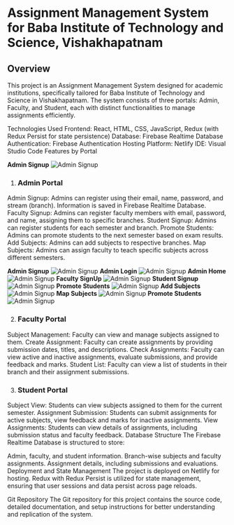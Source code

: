 # Assignment Management System for Baba Institute of Technology and Science, Vishakhapatnam
## Overview
This project is an Assignment Management System designed for academic institutions, specifically tailored for Baba Institute of Technology and Science in Vishakhapatnam. The system consists of three portals: Admin, Faculty, and Student, each with distinct functionalities to manage assignments efficiently.

Technologies Used
Frontend: React, HTML, CSS, JavaScript, Redux (with Redux Persist for state persistence)
Database: Firebase Realtime Database
Authentication: Firebase Authentication
Hosting Platform: Netlify
IDE: Visual Studio Code
Features by Portal

__Admin Signup__
![Admin Signup](screenshots/admin/main%20page.png)

1. ### Admin Portal
Admin Signup: Admins can register using their email, name, password, and stream (branch). Information is saved in Firebase Realtime Database.
Faculty Signup: Admins can register faculty members with email, password, and name, assigning them to specific branches.
Student Signup: Admins can register students for each semester and branch.
Promote Students: Admins can promote students to the next semester based on exam results.
Add Subjects: Admins can add subjects to respective branches.
Map Subjects: Admins can assign faculty to teach specific subjects across different semesters.

__Admin Signup__
![Admin Signup](screenshots/admin/admin%20signup.png)
__Admin Login__
![Admin Signup](screenshots/admin/admin%20login.png)
__Admin Home__
![Admin Signup](screenshots/admin/admin%20home.png)
__Faculty SignUp__
![Admin Signup](screenshots/admin/faculty%20signup.png)
__Student Signup__
![Admin Signup](screenshots/admin/student%20signup.png)
__Promote Students__
![Admin Signup](screenshots/admin/promote%20students.png)
__Add Subjects__
![Admin Signup](screenshots/admin/add%20subjects.png)
__Map Subjects__
![Admin Signup](screenshots/admin/map%20subjects.png)
__Promote Students__
![Admin Signup](screenshots/admin/promote%20students.png)

2. ### Faculty Portal
Subject Management: Faculty can view and manage subjects assigned to them.
Create Assignment: Faculty can create assignments by providing submission dates, titles, and descriptions.
Check Assignments: Faculty can view active and inactive assignments, evaluate submissions, and provide feedback and marks.
Student List: Faculty can view a list of students in their branch and their assignment submissions.

3. ### Student Portal
Subject View: Students can view subjects assigned to them for the current semester.
Assignment Submission: Students can submit assignments for active subjects, view feedback and marks for inactive assignments.
View Assignments: Students can view details of assignments, including submission status and faculty feedback.
Database Structure
The Firebase Realtime Database is structured to store:

Admin, faculty, and student information.
Branch-wise subjects and faculty assignments.
Assignment details, including submissions and evaluations.
Deployment and State Management
The project is deployed on Netlify for hosting. Redux with Redux Persist is utilized for state management, ensuring that user sessions and data persist across page reloads.

Git Repository
The Git repository for this project contains the source code, detailed documentation, and setup instructions for better understanding and replication of the system.